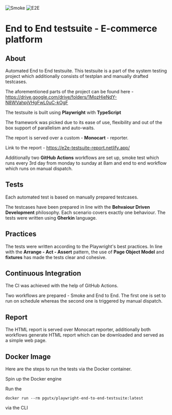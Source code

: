 ![Smoke](https://github.com/pgutx/e2e-testsuite/actions/workflows/smoke.yml/badge.svg) ![E2E](https://github.com/pgutx/e2e-testsuite/actions/workflows/e2e.yml/badge.svg) 

# End to End testsuite - E-commerce platform

## About
Automated End to End testsuite. This testsuite is a part of the system testing project which additionally consists of testplan and manually drafted testcases.

The aforementioned parts of the project can be found here - 
https://drive.google.com/drive/folders/1MozHieNdY-N8WVahpjVHgFwL0uC-kOgF

The testsuite is built using **Playwright** with **TypeScript**

The framework was picked due to its ease of use, flexibility and out of the box support of parallelism and auto-waits.

The report is served over a custom - **Monocart** - reporter.

Link to the report - 
https://e2e-testsuite-report.netlify.app/

Additionally two **GitHub Actions** workflows are set up, smoke test which runs every 3rd day from monday to sunday at 8am and end to end workflow which runs on manual dispatch.

## Tests

Each automated test is based on manually prepared testcases.

The testcases have been prepared in line with the **Behvaiour Driven Development** philosophy. Each scenario covers exactly one behaviour. The tests were written using **Gherkin** language.

## Practices

The tests were written according to the Playwright's best practices. In line with the **Arrange - Act - Assert** pattern, the use of **Page Object Model** and **fixtures** has made the tests clear and cohesive. 

## Continuous Integration

The CI was achieved with the help of GitHub Actions.

Two workflows are prepared - Smoke and End to End. The first one is set to run on schedule whereas the second one is triggered by manual dispatch.

## Report

The HTML report is served over Monocart reporter, additionally both workflows generate HTML report which can be downloaded and served as a simple web page.

## Docker Image

Here are the steps to run the tests via the Docker container.

Spin up the Docker engine

Run the 

 ```docker run --rm pgutx/playwright-end-to-end-testsuite:latest``` 
 
 via the CLI

